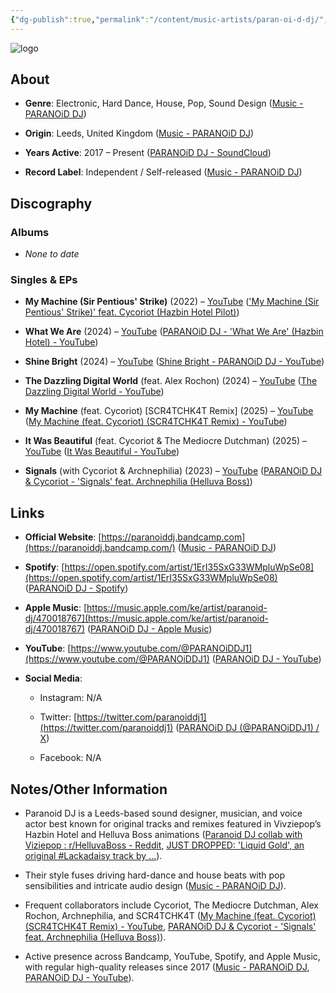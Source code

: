 ```yaml
---
{"dg-publish":true,"permalink":"/content/music-artists/paran-oi-d-dj/","tags":["#MusicArtist"],"noteIcon":"","created":"2025-04-28T16:45:25.523+02:00","updated":"2025-04-28T17:19:37.668+02:00"}
---
```



<img src="/img/MALOGO/ParanoidDJ.png" alt="logo" class="round-img round-img-200">

## About

- **Genre**: Electronic, Hard Dance, House, Pop, Sound Design ([Music - PARANOiD DJ](https://paranoiddj.bandcamp.com/music?utm_source=chatgpt.com))
    
- **Origin**: Leeds, United Kingdom ([Music - PARANOiD DJ](https://paranoiddj.bandcamp.com/music?utm_source=chatgpt.com))
    
- **Years Active**: 2017 – Present ([PARANOiD DJ - SoundCloud](https://soundcloud.com/paranoid-dj?utm_source=chatgpt.com))
    
- **Record Label**: Independent / Self-released ([Music - PARANOiD DJ](https://paranoiddj.bandcamp.com/music?utm_source=chatgpt.com))
    

## Discography

### Albums

- _None to date_
    

### Singles & EPs

- **My Machine (Sir Pentious' Strike)** (2022) – [YouTube](https://www.youtube.com/watch?v=-DCrn7eNOsI) (['My Machine (Sir Pentious' Strike)' feat. Cycoriot (Hazbin Hotel Pilot)](https://www.youtube.com/watch?pp=ygUNI2hvdGVsc2lyYW5kYQ%3D%3D&v=-DCrn7eNOsI&utm_source=chatgpt.com))
    
- **What We Are** (2024) – [YouTube](https://www.youtube.com/watch?v=3I3IsrSSNA0) ([PARANOiD DJ - 'What We Are' (Hazbin Hotel) - YouTube](https://m.youtube.com/watch?pp=2AEAkAIB&v=3I3IsrSSNA0&utm_source=chatgpt.com))
    
- **Shine Bright** (2024) – [YouTube](https://www.youtube.com/watch?v=M2vYopZ9uSs) ([Shine Bright - PARANOiD DJ - YouTube](https://m.youtube.com/watch?v=M2vYopZ9uSs&utm_source=chatgpt.com))
    
- **The Dazzling Digital World** (feat. Alex Rochon) (2024) – [YouTube](https://www.youtube.com/watch?v=vHXS5Lqm-ek) ([The Dazzling Digital World - YouTube](https://www.youtube.com/watch?v=vHXS5Lqm-ek&utm_source=chatgpt.com))
    
- **My Machine** (feat. Cycoriot) [SCR4TCHK4T Remix] (2025) – [YouTube](https://www.youtube.com/watch?v=mn9SLPgLf3U) ([My Machine (feat. Cycoriot) (SCR4TCHK4T Remix) - YouTube](https://www.youtube.com/watch?v=mn9SLPgLf3U&utm_source=chatgpt.com))
    
- **It Was Beautiful** (feat. Cycoriot & The Mediocre Dutchman) (2025) – [YouTube](https://www.youtube.com/watch?v=LWsJqRdGHu4) ([It Was Beautiful - YouTube](https://www.youtube.com/watch?v=LWsJqRdGHu4&utm_source=chatgpt.com))
    
- **Signals** (with Cycoriot & Archnephilia) (2023) – [YouTube](https://www.youtube.com/watch?v=LPklqk6eJ9k) ([PARANOiD DJ & Cycoriot - 'Signals' feat. Archnephilia (Helluva Boss)](https://www.youtube.com/watch?v=LPklqk6eJ9k&utm_source=chatgpt.com))
    

## Links

- **Official Website**: [https://paranoiddj.bandcamp.com](https://paranoiddj.bandcamp.com/) ([Music - PARANOiD DJ](https://paranoiddj.bandcamp.com/music?utm_source=chatgpt.com))
    
- **Spotify**: [https://open.spotify.com/artist/1ErI35SxG33WMpluWpSe08](https://open.spotify.com/artist/1ErI35SxG33WMpluWpSe08) ([PARANOiD DJ - Spotify](https://open.spotify.com/artist/1ErI35SxG33WMpluWpSe08?utm_source=chatgpt.com))
    
- **Apple Music**: [https://music.apple.com/ke/artist/paranoid-dj/470018767](https://music.apple.com/ke/artist/paranoid-dj/470018767) ([PARANOiD DJ - Apple Music](https://music.apple.com/ke/artist/paranoid-dj/470018767?utm_source=chatgpt.com))
    
- **YouTube**: [https://www.youtube.com/@PARANOiDDJ1](https://www.youtube.com/@PARANOiDDJ1) ([PARANOiD DJ - YouTube](https://www.youtube.com/%40PARANOiDDJ1?utm_source=chatgpt.com))
    
- **Social Media**:
    
    - Instagram: N/A
        
    - Twitter: [https://twitter.com/paranoiddj1](https://twitter.com/paranoiddj1) ([PARANOiD DJ (@PARANOiDDJ1) / X](https://twitter.com/paranoiddj1?utm_source=chatgpt.com))
        
    - Facebook: N/A
        

## Notes/Other Information

- Paranoid DJ is a Leeds-based sound designer, musician, and voice actor best known for original tracks and remixes featured in Vivziepop’s Hazbin Hotel and Helluva Boss animations ([Paranoid DJ collab with Viziepop : r/HelluvaBoss - Reddit](https://www.reddit.com/r/HelluvaBoss/comments/18amxsa/paranoid_dj_collab_with_viziepop/?utm_source=chatgpt.com), [JUST DROPPED: 'Liquid Gold', an original #Lackadaisy track by ...](https://www.instagram.com/ironcircus/p/Cvk_3RxSt76/?utm_source=chatgpt.com)).
    
- Their style fuses driving hard-dance and house beats with pop sensibilities and intricate audio design ([Music - PARANOiD DJ](https://paranoiddj.bandcamp.com/music?utm_source=chatgpt.com)).
    
- Frequent collaborators include Cycoriot, The Mediocre Dutchman, Alex Rochon, Archnephilia, and SCR4TCHK4T ([My Machine (feat. Cycoriot) (SCR4TCHK4T Remix) - YouTube](https://www.youtube.com/watch?v=mn9SLPgLf3U&utm_source=chatgpt.com), [PARANOiD DJ & Cycoriot - 'Signals' feat. Archnephilia (Helluva Boss)](https://www.youtube.com/watch?v=LPklqk6eJ9k&utm_source=chatgpt.com)).
    
- Active presence across Bandcamp, YouTube, Spotify, and Apple Music, with regular high-quality releases since 2017 ([Music - PARANOiD DJ](https://paranoiddj.bandcamp.com/music?utm_source=chatgpt.com), [PARANOiD DJ - YouTube](https://www.youtube.com/%40PARANOiDDJ1?utm_source=chatgpt.com)).